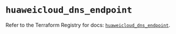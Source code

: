# `huaweicloud_dns_endpoint`

Refer to the Terraform Registry for docs: [`huaweicloud_dns_endpoint`](https://registry.terraform.io/providers/huaweicloud/huaweicloud/1.71.1/docs/resources/dns_endpoint).
